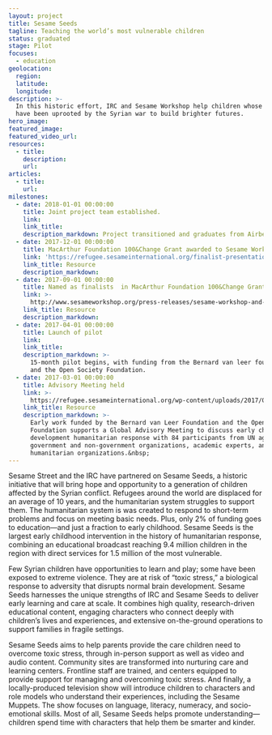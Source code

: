 ```yaml
---
layout: project
title: Sesame Seeds
tagline: Teaching the world’s most vulnerable children
status: graduated
stage: Pilot
focuses:
  - education
geolocation:
  region:
  latitude:
  longitude:
description: >-
  In this historic effort, IRC and Sesame Workshop help children whose lives
  have been uprooted by the Syrian war to build brighter futures.
hero_image:
featured_image:
featured_video_url:
resources:
  - title:
    description:
    url:
articles:
  - title:
    url:
milestones:
  - date: 2018-01-01 00:00:00
    title: Joint project team established.
    link:
    link_title:
    description_markdown: Project transitioned and graduates from Airbel.
  - date: 2017-12-01 00:00:00
    title: MacArthur Foundation 100&Change Grant awarded to Sesame Workshop and IRC
    link: 'https://refugee.sesameinternational.org/finalist-presentation/'
    link_title: Resource
    description_markdown:
  - date: 2017-09-01 00:00:00
    title: Named as finalists  in MacArthur Foundation 100&Change Grant Competition
    link: >-
      http://www.sesameworkshop.org/press-releases/sesame-workshop-and-international-rescue-committee-named-as-finalist-in-global-competition-for-100-million-grant/ 
    link_title: Resource
    description_markdown:
  - date: 2017-04-01 00:00:00
    title: Launch of pilot
    link:
    link_title:
    description_markdown: >-
      15-month pilot begins, with funding from the Bernard van leer foundation
      and the Open Society Foundation.
  - date: 2017-03-01 00:00:00
    title: Advisory Meeting held
    link: >-
      https://refugee.sesameinternational.org/wp-content/uploads/2017/05/REPORT-SW-IRC-Humanitarian-Initiative-Advisory-Meeting-4-18-2....pdf
    link_title: Resource
    description_markdown: >-
      Early work funded by the Bernard van Leer Foundation and the Open Society
      Foundation supports a Global Advisory Meeting to discuss early childhood
      development humanitarian response with 84 participants from UN agencies,
      government and non-government organizations, academic experts, and
      humanitarian organizations.&nbsp;
---
```


Sesame Street and the IRC have partnered on Sesame Seeds, a historic initiative that will bring hope and opportunity to a generation of children affected by the Syrian conflict. Refugees around the world are displaced for an average of 10 years, and the humanitarian system struggles to support them. The humanitarian system is was created to respond to short-term problems and focus on meeting basic needs. Plus, only 2% of funding goes to education—and just a fraction to early childhood. Sesame Seeds is the largest early childhood intervention in the history of humanitarian response, combining an educational broadcast reaching 9.4 million children in the region with direct services for 1.5 million of the most vulnerable.

Few Syrian children have opportunities to learn and play; some have been exposed to extreme violence. They are at risk of “toxic stress,” a biological response to adversity that disrupts normal brain development. Sesame Seeds harnesses the unique strengths of IRC and Sesame Seeds to deliver early learning and care at scale. It combines high quality, research-driven educational content, engaging characters who connect deeply with children’s lives and experiences, and extensive on-the-ground operations to support families in fragile settings.

Sesame Seeds aims to help parents provide the care children need to overcome toxic stress, through in-person support as well as video and audio content. Community sites are transformed into nurturing care and learning centers. Frontline staff are trained, and centers equipped to provide support for managing and overcoming toxic stress. And finally, a locally-produced television show will introduce children to characters and role models who understand their experiences, including the Sesame Muppets. The show focuses on language, literacy, numeracy, and socio-emotional skills. Most of all, Sesame Seeds helps promote understanding—children spend time with characters that help them be smarter and kinder.